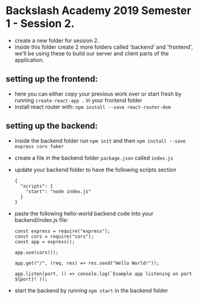 # Backslash Academy 2019 Semester 1 - Session 2.

- create a new folder for session 2.
- inside this folder create 2 more folders called 'backend' and 'frontend', we'll be using these to build our server and client parts of the application.

## setting up the frontend:

- here you can either copy your previous work over or start fresh by running `create-react-app .` in your frontend folder
- install react router with: `npm install --save react-router-dom`

## setting up the backend:

- inside the backend folder run `npm init` and then `npm install --save express cors faker`
- create a file in the backend folder `package.json` called `index.js`
- update your backend folder to have the following scripts section
  ```
  {
    "scripts": {
      "start": "node index.js"
    }
  }
  ```
- paste the following hello-world backend code into your backend/index.js file:

  ```
  const express = require("express");
  const cors = require("cors");
  const app = express();

  app.use(cors());

  app.get("/", (req, res) => res.send("Hello World!"));

  app.listen(port, () => console.log(`Example app listening on port ${port}!`));
  ```

- start the backend by running `npm start` in the backend folder
